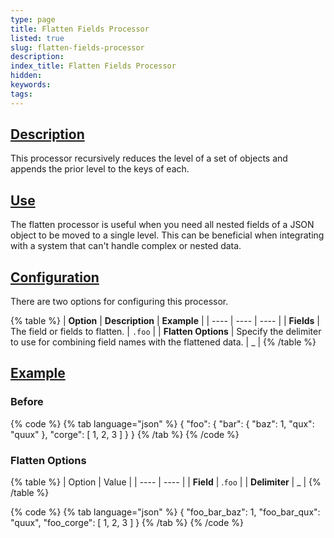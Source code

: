 ```yaml
---
type: page
title: Flatten Fields Processor
listed: true
slug: flatten-fields-processor
description: 
index_title: Flatten Fields Processor
hidden: 
keywords: 
tags: 
---
```


## [Description](https://docs.mezmo.com/docs/flatten-field-pipeline-processor#description)

This processor recursively reduces the level of a set of objects and appends the prior level to the keys of each.

## [Use](https://docs.mezmo.com/docs/flatten-field-pipeline-processor#use)

The flatten processor is useful when you need all nested fields of a JSON object to be moved to a single level. This can be beneficial when integrating with a system that can't handle complex or nested data.

## [Configuration](https://docs.mezmo.com/docs/flatten-field-pipeline-processor#configuration)

There are two options for configuring this processor.

{% table %}
| **Option** | **Description** | **Example** | 
| ---- | ---- | ---- | 
| **Fields** | The field or fields to flatten. | `.foo` | 
| **Flatten Options** | Specify the delimiter to use for combining field names with the flattened data. | _ | 
{% /table %}

## [Example](https://docs.mezmo.com/docs/flatten-field-pipeline-processor#examples)

### Before

{% code %}
{% tab language="json" %}
{
  "foo": {
    "bar": {
      "baz": 1,
      "qux": "quux"
    },
    "corge": [
      1,
      2,
      3
    ]
  }
}
{% /tab %}
{% /code %}

### Flatten Options

{% table %}
| Option | Value | 
| ---- | ---- | 
| **Field** | .`foo` | 
| **Delimiter** | _ | 
{% /table %}

{% code %}
{% tab language="json" %}
{
  "foo_bar_baz": 1,
  "foo_bar_qux": "quux",
  "foo_corge": [
    1,
    2,
    3
  ]
}
{% /tab %}
{% /code %}